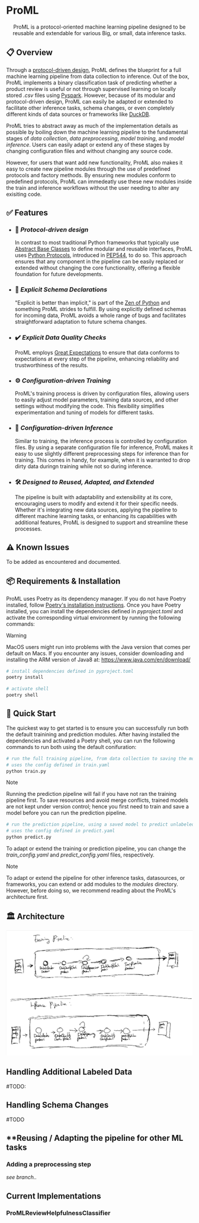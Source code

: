 
# ProML

<p align="center">
  ProML is a protocol-oriented machine learning pipeline designed to be reusable and extendable for various Big, or small, data inference tasks. 
</p>

## 📋 **Overview**
Through a [protocol-driven design](https://scotteg.github.io/protocol-oriented-programming), ProML defines the blueprint for a full machine learning pipeline from data collection to inference. Out of the box, ProML implements a binary classification task of predicting whether a product review is useful or not through supervised learning on locally stored *.csv* files using [Pyspark](https://spark.apache.org/docs/latest/api/python/index.html). However, because of its modular and protocol-driven design, ProML can easily be adapted or extended to facilitate other inference tasks, schema changes, or even completely different kinds of data sources or frameworks like [DuckDB](https://duckdb.org).

ProML tries to abstract away as much of the implementation details as possible by boiling down the machine learning pipeline to the fundamental stages of *data collection*, *data preprocessing*, *model training*, and *model inference*. Users can easily adapt or extend any of these stages by changing configuration files and without changing any source code. 

However, for users that want add new functionality, ProML also makes it easy to create new pipeline modules through the use of predefined protocols and factory methods. By ensuring new modules conform to predefined protocols, ProML can immedeatly use these new modules inside the train and inference workflows without the user needing to alter any exisiting code.


## ✅ **Features**
- ### 🔄 *Protocol-driven design*
  In contrast to most traditional Python frameworks that typically use [Abstract Base Classes](https://docs.python.org/3/library/abc.html) to define modular and reusable interfaces, ProML uses [Python Protocols](https://mypy.readthedocs.io/en/stable/protocols.html), introduced in [PEP544](https://peps.python.org/pep-0544/), to do so. This approach ensures that any component in the pipeline can be easily replaced or extended without changing the core functionality, offering a flexible foundation for future developments.

- ### 📐 *Explicit Schema Declarations*
  "Explicit is better than implicit," is part of the [Zen of Python](https://peps.python.org/pep-0020/) and something ProML strides to fulfill. By using explicitly defined schemas for incoming data, ProML avoids a whole range of bugs and facilitates straightforward adaptation to future schema changes. 

- ### ✔️ *Explicit Data Quality Checks*
  ProML employs [Great Expectations](https://docs.greatexpectations.io/docs/reference/learn/conceptual_guides/gx_overview/) to ensure that data conforms to expectations at every step of the pipeline, enhancing reliability and trustworthiness of the results.

- ### ⚙️ *Configuration-driven Training*
  ProML's training process is driven by configuration files, allowing users to easily adjust model parameters, training data sources, and other settings without modifying the code. This flexibility simplifies experimentation and tuning of models for different tasks.

- ### 🧠 *Configuration-driven Inference*
  Similar to training, the inference process is controlled by configuration files. By using a separate configuration file for inference, ProML makes it easy to use slightly different preprocessing steps for inference than for training. This comes in handy, for example, when it is warranted to drop dirty data duringn training while not so during inference.

- ### 🛠️ *Designed to Reused, Adapted, and Extended*
  The pipeline is built with adaptability and extensibility at its core, encouraging users to modify and extend it for their specific needs. Whether it's integrating new data sources, applying the pipeline to different machine learning tasks, or enhancing its capabilities with additional features, ProML is designed to support and streamline these processes.

## ⚠️ **Known Issues**
To be added as encountered and documented.

## 📦 **Requirements & Installation**

ProML uses Poetry as its dependency manager. If you do not have Poetry installed, follow [Poetry's installation instructions](https://python-poetry.org/docs/). Once you have Poetry installed, you can install the dependencies defined in *pyproject.toml* and activate the corresponding virtual environment by running the following commands:

> [!WARNING]
> MacOS users might run into problems with the Java version that comes per default on Macs. If you encounter any issues, consider downloading and installing the ARM version of Java8 at: https://www.java.com/en/download/

```bash
# install dependencies defined in pyproject.toml
poetry install
```

```bash
# activate shell
poetry shell
```

## 🚀 **Quick Start**
The quickest way to get started is to ensure you can successfully run both the default trainining and prediction modules. After having installed the dependencies and activated a Poetry shell, you can run the following commands to run both using the default conifuration:

```bash
# run the full training pipeline, from data collection to saving the model
# uses the config defined in train.yaml
python train.py
```

> [!NOTE]
> Running the prediction pipeline will fail if you have not ran the training pipeline first.
> To save resources and avoid merge conflicts, trained models are not kept under version control; hence you first need to train and save a model before you can run the prediction pipeline.

```bash
# run the prediction pipeline, using a saved model to predict unlabeled data
# uses the config defined in predict.yaml
python predict.py
```
To adapt or extend the training or prediction pipeline, you can change the *train_config.yaml* and *predict_config.yaml* files, respectively. 
> [!NOTE]
> To adapt or extend the pipeline for other inference tasks, datasources, or frameworks, you can extend or add modules to the *modules* directory. However, before doing so, we recommend reading about the ProML's architecture first.


## 🏛️ **Architecture**

![Alt text](./assets/flow_chart.png)



## Handling Additional Labeled Data
#TODO: 

## **Handling Schema Changes**
#TODO

## **Reusing / Adapting the pipeline for other ML tasks
### Adding a preprocessing step
*see branch..*


## Current Implementations
### ProMLReviewHelpfulnessClassifier


<!-- Implementing new protocols for additional functionalities.
Adding new components or models to the pipeline.
Modifying existing components to suit specific needs.
Contributing
Encourage contributions and outline how others can contribute to your project. Include:

Guidelines for submitting issues or bugs.
Instructions for proposing enhancements or new features.
The process for submitting pull requests.
License
Specify the license under which your pipeline is released, ensuring users understand how they can use or modify it. -->

<!-- ## Contact
Offer ways for users to get in touch with you for further questions or collaborations. This could include email, a project mailing list, or links to project forums. -->